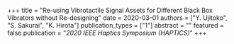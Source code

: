 +++
title = "Re-using Vibrotactile Signal Assets for Different Black Box Vibrators without Re-designing"
date = 2020-03-01
authors = ["Y. Ujitoko", "S. Sakurai", "K. Hirota"]
publication_types = ["1"]
abstract = ""
featured = false
publication = "*2020 IEEE Haptics Symposium (HAPTICS)*"
+++

